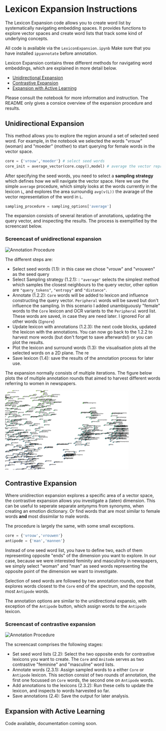 # Lexicon Expansion Instructions

The Lexicon Expansion code allows you to create word list by systematically navigating embedding spaces. It provides functions to explore vector spaces and create word lists that track some kind of underlying concepts.

All code is available via the `LexiconExpansion.ipynb` Make sure that you have installed `ipyannotate` before annotation.

Lexicon Expansion contains three different methods for navigating word embeddings, which are explained in more detail below.

- [Unidirectional Expansion](#unidirectional-expansion)
- [Contrastive Expansion](#contrastive-expansion)
- [Expansion with Active Learning](#expansion-with-active-learning)

Please consult the notebook for more information and instruction. The README only gives a consice overview of the expansion procedure and results.

## Unidirectional Expansion

This method allows you to explore the region around a set of selected seed word. For example, in the notebook we selected the words "vrouw" (woman) and "moeder" (mother) to start querying for female words in the vector space.

```python
core = {'vrouw','moeder'} # select seed words
core_init = average_vector(core.copy(),model) # average the vector representation of the selected seed words
```

After specifying the seed words, you need to select a **sampling strategy** which defines how we will navigate the vector space. Here we use the simple `average` procedure, which simply looks at the words currently in the lexicon `L`, and explores the area surroundig `avg(v(L))` the avarage of the vector representation of the word in `L`.

```python
sampling_procedure = sampling_options['average']
```

The expansion consists of several iteration of annotations, updating the query vector, and inspecting the results. The process is exemplified by the screencast below. 

### Screencast of unidirectional expansion

![Annotation Procedure](./img/annotation.gif)


The different steps are:
- Select seed words (1.1): in this case we chose "vrouw" and "vrouwen" as the seed query
- Select Sampling strategy (1.2.1): : `"average"` selects the simplest method which samples the closest neighbours to the query vector, other option are `"query_tokens"`, `"entropy"` and `"distance"`.
- Annotate (1.2.2): `Core` words will be added to lexicon and influence constructing the query vector. `Peripheral` words will be saved but don't influence the sampling. In this scenario I added unambiguously "female" words to the `Core` lexicon and OCR variants to the `Peripheral` word list. These words are saved, in case they are need later. I ignored For all other words (`Ignore`)
- Update lexicon with annotations (1.2.3): the next code blocks, updated the lexicon with the annotations. You can now go back to the 1.2.2 to harvest more words (but don't forget to save afterwards!) or you can plot the results.
- Plot the lexicon and surround words (1.3): the visualisation plots all the selected words on a 2D plane. The re
- Save lexicon (1.4): save the results of the annotation process for later use.

The expansion normally consists of multiple iterations. The figure below plots the of multiple annotation rounds that aimed to harvest different words referring to women in newspapers.


<img src="./img/lexexpresults.png" width="400"/>

## Contrastive Expansion

Where unidirection expansion explores a specific area of a vector space, the contrastive expansion allows you investigate a (laten) dimension. This can be useful to seperate separate antynyms from synonyms, when creating an emotion dictionary. Or find words that are most similar to female words **and** most dissimilar to male words. 

The procedure is largely the same, with some small exceptions.

```python
core = {'vrouw','vrouwen'}
antipode = {'man','mannen'}
```

Instead of one seed word list, you have to define two, each of them representing opposite "ends" of the dimension you want to explore. In our case, because we were interested feminity and masculinity in newspapers, we simply select "woman" and "man" as seed words representing the opposite point of the dimension we want to investigate.

Selection of seed words are followed by two annotation rounds, one that explores words closest to the `Core` end of the spectrum, and the opposite, most `Antipode` words.

The annotation options are similar to the unidirectional expansio, with exception of the `Antipode` button, which assign words to the `Antipode` lexicon.

### Screencast of contrastive expansion

![Annotation Procedure](./img/annotation-2.gif)

The screencast comprises the following stages:
- Set seed word lists (2.2): Select the two opposite ends for contrastive lexicons you want to create. The `Core` and `Anitode` serves as two contrastive "feminine" and "masculine" word lists.
- Annotate words (2.3.1): Assign sampled words to a either `Core` or `Antipode` lexicon. This section consist of two rounds of annotation, the first one focussed on `Core` words, the second one on `Antipode` words.
- Add annotations to the lexicons (2.3.2): Run these cells to update the lexicon, and inspects to words harvested so far.
- Save annotations (2.4): Save the output for later analysis.

## Expansion with Active Learning

Code available, documentation coming soon.